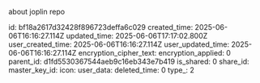 about joplin repo

id: bf18a2617d32428f896723deffa6c029
created_time: 2025-06-06T16:16:27.114Z
updated_time: 2025-06-06T17:17:02.800Z
user_created_time: 2025-06-06T16:16:27.114Z
user_updated_time: 2025-06-06T16:16:27.114Z
encryption_cipher_text: 
encryption_applied: 0
parent_id: d1fd5530367544aeb9c16eb343e7b419
is_shared: 0
share_id: 
master_key_id: 
icon: 
user_data: 
deleted_time: 0
type_: 2